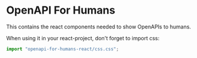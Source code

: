 # OpenAPI For Humans

This contains the react components needed to show OpenAPIs to humans.

When using it in your react-project, don't forget to import css:

```ts
import "openapi-for-humans-react/css.css";
```
